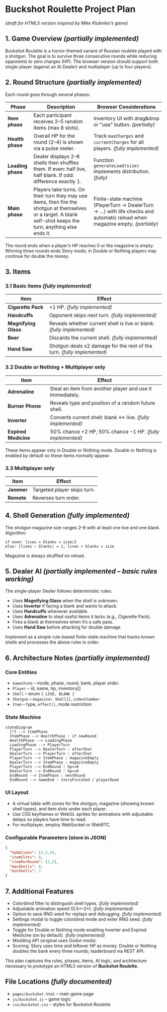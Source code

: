 # Buckshot Roulette Project Plan

*(draft for HTML5 version inspired by Mike Klubnika's game)*

## 1. Game Overview *(partially implemented)*
Buckshot Roulette is a horror-themed variant of Russian roulette played with a shotgun. The goal is to survive three consecutive rounds while reducing opponents to zero charges (HP). The browser version should support both single-player (against an AI Dealer) and multiplayer (up to four players).

## 2. Round Structure *(partially implemented)*
Each round goes through several phases:

| Phase | Description | Browser Considerations |
|-------|-------------|------------------------|
| **Item phase** | Each participant receives 2–5 random items (max 8 slots). | Inventory UI with drag&drop or "use" button. *(partially)* |
| **Health phase** | Overall HP for the round (2–4) is shown via a pulse meter. | Track `maxCharges` and `currentCharges` for all players. *(fully implemented)* |
| **Loading phase** | Dealer displays 2–8 shells then shuffles them. If even: half live, half blank. If odd: difference exactly 1. | Function `generateLoad(size)` implements distribution. *(fully)* |
| **Main phase** | Players take turns. On their turn they may use items, then fire the shotgun at themselves or a target. A blank self-shot keeps the turn, anything else ends it. | Finite-state machine (PlayerTurn → DealerTurn → …) with life checks and automatic reload when magazine empty. *(partially)* |

The round ends when a player’s HP reaches 0 or the magazine is empty. Winning three rounds ends Story mode; in Double or Nothing players may continue for double the money.

## 3. Items
### 3.1 Basic items *(fully implemented)*
| Item | Effect |
|------|--------|
| **Cigarette Pack** | +1 HP. *(fully implemented)* |
| **Handcuffs** | Opponent skips next turn. *(fully implemented)* |
| **Magnifying Glass** | Reveals whether current shell is live or blank. *(fully implemented)* |
| **Beer** | Discards the current shell. *(fully implemented)* |
| **Hand Saw** | Shotgun deals x2 damage for the rest of the turn. *(fully implemented)* |

### 3.2 Double or Nothing + Multiplayer only
| Item | Effect |
|------|--------|
| **Adrenaline** | Steal an item from another player and use it immediately. |
| **Burner Phone** | Reveals type and position of a random future shell. |
| **Inverter** | Converts current shell: blank ↔ live. *(fully implemented)* |
| **Expired Medicine** | 50% chance +2 HP, 50% chance −1 HP. *(fully implemented)* |
These items appear only in Double or Nothing mode.
Double or Nothing is enabled by default so these items normally appear.

### 3.3 Multiplayer only
| Item | Effect |
|------|--------|
| **Jammer** | Targeted player skips turn. |
| **Remote** | Reverses turn order. |

## 4. Shell Generation *(fully implemented)*
The shotgun magazine size ranges 2–8 with at least one live and one blank. Algorithm:
```text
if even: lives = blanks = size/2
else: |lives − blanks| = 1, lives + blanks = size
```
Magazine is always shuffled on reload.

## 5. Dealer AI *(partially implemented – basic rules working)*
The single-player Dealer follows deterministic rules:
- Uses **Magnifying Glass** when the shell is unknown.
- Uses **Inverter** if facing a blank and wants to attack.
- Uses **Handcuffs** whenever available.
- Uses **Adrenaline** to steal useful items it lacks (e.g., Cigarette Pack).
- Fires a blank at themselves when it’s a safe pass.
- Uses **Hand Saw** before attacking for double damage.

Implement as a simple rule-based finite-state machine that tracks known shells and processes the above rules in order.

## 6. Architecture Notes *(partially implemented)*
### Core Entities
- `GameState` – mode, phase, round, bank, player order.
- `Player` – id, name, hp, inventory[]
- `Shell` – enum `{ LIVE, BLANK }`
- `Shotgun` – `magazine: Shell[]`, `indexChamber`
- `Item` – type, `effect()`, mode restriction

### State Machine
```
stateDiagram
  [*] --> ItemPhase
  ItemPhase --> HealthPhase : if newRound
  HealthPhase --> LoadingPhase
  LoadingPhase --> PlayerTurn
  PlayerTurn --> DealerTurn : afterShot
  DealerTurn --> PlayerTurn : afterShot
  PlayerTurn --> ItemPhase : magazineEmpty
  DealerTurn --> ItemPhase : magazineEmpty
  PlayerTurn --> EndRound : hp<=0
  DealerTurn --> EndRound : hp<=0
  EndRound --> ItemPhase : nextRound
  EndRound --> GameEnd : storyFinished / playerDead
```

### UI Layout
- A virtual table with zones for the shotgun, magazine (showing known shell types), and item slots under each player.
- Use CSS keyframes or WebGL sprites for animations with adjustable delays so players have time to read.
- For multiplayer, employ WebSocket or WebRTC.

### Configurable Parameters (store in JSON)
```json
{
  "hpOptions": [2,3,4],
  "itemSlots": 8,
  "itemPerRound": [2,5],
  "maxShells": 8,
  "minShells": 2
}
```

## 7. Additional Features
- Colorblind filter to distinguish shell types. *(fully implemented)*
- Adjustable animation speed (0.5×–2×). *(fully implemented)*
- Option to save RNG seed for replays and debugging. *(fully implemented)*
- Settings modal to toggle colorblind mode and enter RNG seed. *(fully implemented)*
- Toggle for Double or Nothing mode enabling Inverter and Expired Medicine (on by default). *(fully implemented)*
- Modding API (original uses Godot mods).
- Scoring: Story uses time and leftover HP as money. Double or Nothing doubles the bank every three rounds; leaderboard via REST API.

This plan captures the rules, phases, items, AI logic, and architecture necessary to prototype an HTML5 version of **Buckshot Roulette**.

## File Locations *(fully documented)*
- `pages/buckshot.html` – main game page
- `js/buckshot.js` – game logic
- `css/buckshot.css` – styles for Buckshot Roulette
